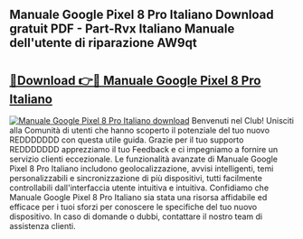 ## Manuale Google Pixel 8 Pro Italiano Download gratuit PDF - Part-Rvx Italiano Manuale dell'utente di riparazione AW9qt

# <h2><a href="http://dfebtrf.blite.top/?on=Manuale+Google+Pixel+8+Pro+Italiano">🔗Download 👉🔴 Manuale Google Pixel 8 Pro Italiano</a></h2>

[![Manuale Google Pixel 8 Pro Italiano download](https://i.imgur.com/lujVjoI.png)](http://dfebtrf.blite.top/?on=Manuale+Google+Pixel+8+Pro+Italiano)
Benvenuti nel Club! Unisciti alla Comunità di utenti che hanno scoperto il potenziale del tuo nuovo REDDDDDDD con questa utile guida. Grazie per il tuo supporto REDDDDDDD apprezziamo il tuo Feedback e ci impegniamo a fornire un servizio clienti eccezionale. Le funzionalità avanzate di Manuale Google Pixel 8 Pro Italiano includono geolocalizzazione, avvisi intelligenti, temi personalizzabili e sincronizzazione di più dispositivi, tutti facilmente controllabili dall'interfaccia utente intuitiva e intuitiva. Confidiamo che Manuale Google Pixel 8 Pro Italiano sia stata una risorsa affidabile ed efficace per i tuoi sforzi per conoscere le specifiche del tuo nuovo dispositivo. In caso di domande o dubbi, contattare il nostro team di assistenza clienti.
